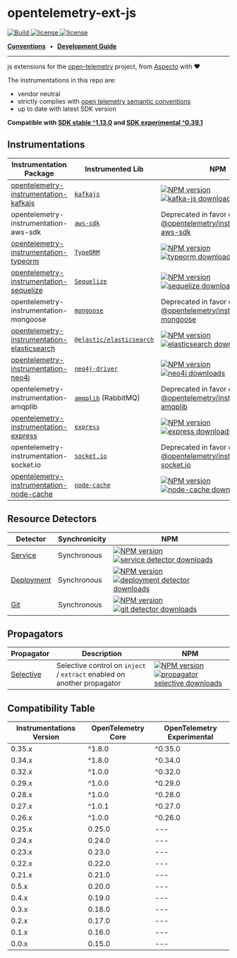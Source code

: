 # opentelemetry-ext-js

<p>
    <a href="https://github.com/aspecto-io/opentelemetry-ext-js/actions?query=workflow%3ABuild">
        <img alt="Build" src="https://github.com/aspecto-io/opentelemetry-ext-js/workflows/Build/badge.svg">
    </a>
    <a href="https://github.com/aspecto-io/opentelemetry-ext-js/blob/master/LICENSE">
        <img alt="license" src="https://img.shields.io/badge/license-Apache_2.0-green.svg?">
    </a>    
        <a href="http://makeapullrequest.com">
        <img alt="license" src="https://img.shields.io/badge/PRs-welcome-brightgreen.svg">
    </a>    
</p>

<p>
  <strong>
    <a href="doc/conventions.md">Conventions</a>
    &nbsp;&nbsp;&bull;&nbsp;&nbsp;
    <a href="doc/development-guide.md">Development Guide</a>
  </strong>
</p>

---

js extensions for the [open-telemetry](https://opentelemetry.io/) project, from [Aspecto](https://www.aspecto.io/) with :heart:

The instrumentations in this repo are:
- vendor neutral
- strictly complies with [open telemetry semantic conventions](https://github.com/open-telemetry/opentelemetry-specification/tree/main/specification/trace/semantic_conventions)
- up to date with latest SDK version

**Compatible with [SDK stable ^1.13.0](https://github.com/open-telemetry/opentelemetry-js/tree/v1.13.0) and [SDK experimental ^0.39.1](https://github.com/open-telemetry/opentelemetry-js/tree/experimental/v0.39.1)**
## Instrumentations
| Instrumentation Package                                                               | Instrumented Lib                                                                 | NPM |
|---------------------------------------------------------------------------------------|----------------------------------------------------------------------------------| --- |
| [opentelemetry-instrumentation-kafkajs](./packages/instrumentation-kafkajs)           | [`kafkajs`](https://kafka.js.org)                                                | [![NPM version](https://img.shields.io/npm/v/opentelemetry-instrumentation-kafkajs.svg)](https://www.npmjs.com/package/opentelemetry-instrumentation-kafkajs) [![kafka-js downloads](https://img.shields.io/npm/dm/opentelemetry-instrumentation-kafkajs.svg)]()|
| opentelemetry-instrumentation-aws-sdk                                                 | [`aws-sdk`](https://docs.aws.amazon.com/AWSJavaScriptSDK/latest/)                | Deprecated in favor of [@opentelemetry/instrumentation-aws-sdk](https://www.npmjs.com/package/@opentelemetry/instrumentation-aws-sdk) 
| [opentelemetry-instrumentation-typeorm](./packages/instrumentation-typeorm)           | [`TypeORM`](https://typeorm.io/)                                                 | [![NPM version](https://img.shields.io/npm/v/opentelemetry-instrumentation-typeorm.svg)](https://www.npmjs.com/package/opentelemetry-instrumentation-typeorm) [![typeorm downloads](https://img.shields.io/npm/dm/opentelemetry-instrumentation-typeorm.svg)]() |
| [opentelemetry-instrumentation-sequelize](./packages/instrumentation-sequelize)       | [`Sequelize`](https://sequelize.org/)                                            | [![NPM version](https://img.shields.io/npm/v/opentelemetry-instrumentation-sequelize.svg)](https://www.npmjs.com/package/opentelemetry-instrumentation-sequelize) [![sequelize downloads](https://img.shields.io/npm/dm/opentelemetry-instrumentation-sequelize.svg)]() |
| opentelemetry-instrumentation-mongoose                                                | [`mongoose`](https://mongoosejs.com/)                                            | Deprecated in favor of [@opentelemetry/instrumentation-mongoose](https://www.npmjs.com/package/@opentelemetry/instrumentation-mongoose) |
| [opentelemetry-instrumentation-elasticsearch](./packages/instrumentation-elasticsearch) | [`@elastic/elasticsearch`](https://www.npmjs.com/package/@elastic/elasticsearch) | [![NPM version](https://img.shields.io/npm/v/opentelemetry-instrumentation-elasticsearch.svg)](https://www.npmjs.com/package/opentelemetry-instrumentation-elasticsearch) [![elasticsearch downloads](https://img.shields.io/npm/dm/opentelemetry-instrumentation-elasticsearch.svg)]() |
| [opentelemetry-instrumentation-neo4j](./packages/instrumentation-neo4j)               | [`neo4j-driver`](https://github.com/neo4j/neo4j-javascript-driver/)              | [![NPM version](https://img.shields.io/npm/v/opentelemetry-instrumentation-neo4j.svg)](https://www.npmjs.com/package/opentelemetry-instrumentation-neo4j) [![neo4j downloads](https://img.shields.io/npm/dm/opentelemetry-instrumentation-neo4j.svg)]() |
| opentelemetry-instrumentation-amqplib                                                 | [`amqplib`](https://github.com/squaremo/amqp.node) (RabbitMQ)                    | Deprecated in favor of [@opentelemetry/instrumentation-amqplib](https://www.npmjs.com/package/@opentelemetry/instrumentation-amqplib) | 
| [opentelemetry-instrumentation-express](./packages/instrumentation-express)           | [`express`](https://github.com/expressjs/express)                                | [![NPM version](https://img.shields.io/npm/v/opentelemetry-instrumentation-express.svg)](https://www.npmjs.com/package/opentelemetry-instrumentation-express) [![express downloads](https://img.shields.io/npm/dm/opentelemetry-instrumentation-express.svg)]() |
| opentelemetry-instrumentation-socket.io                                               | [`socket.io`](https://github.com/socketio/socket.io)                             | Deprecated in favor of [@opentelemetry/instrumentation-socket.io](https://www.npmjs.com/package/opentelemetry-instrumentation-socket.io) |
| [opentelemetry-instrumentation-node-cache](./packages/instrumentation-node-cache)     | [`node-cache`](https://www.npmjs.com/package/node-cache)                         | [![NPM version](https://img.shields.io/npm/v/opentelemetry-instrumentation-node-cache.svg)](https://www.npmjs.com/package/opentelemetry-instrumentation-node-cache) [![node-cache downloads](https://img.shields.io/npm/dm/opentelemetry-instrumentation-node-cache.svg)]()


## Resource Detectors
| Detector | Synchronicity | NPM |
| --- | --- | --- |
| [Service](./detectors/node/resource-detector-service) | Synchronous | [![NPM version](https://img.shields.io/npm/v/opentelemetry-resource-detector-service.svg)](https://www.npmjs.com/package/opentelemetry-resource-detector-service) [![service detector downloads](https://img.shields.io/npm/dm/opentelemetry-resource-detector-service.svg)]() |
| [Deployment](./detectors/node/resource-detector-deployment) | Synchronous | [![NPM version](https://img.shields.io/npm/v/opentelemetry-resource-detector-deployment.svg)](https://www.npmjs.com/package/opentelemetry-resource-detector-deployment)[![deployment detector downloads](https://img.shields.io/npm/dm/opentelemetry-resource-detector-deployment.svg)]()
| [Git](./detectors/node/resource-detector-git)  | Synchronous | [![NPM version](https://img.shields.io/npm/v/opentelemetry-resource-detector-git.svg)](https://www.npmjs.com/package/opentelemetry-resource-detector-git) [![git detector downloads](https://img.shields.io/npm/dm/opentelemetry-resource-detector-git.svg)]()

## Propagators
| Propagator | Description | NPM |
| --- | --- | --- |
| [Selective](./propagators/propagator-selective) | Selective control on `inject` / `extract` enabled on another propagator | [![NPM version](https://img.shields.io/npm/v/opentelemetry-propagator-selective.svg)](https://www.npmjs.com/package/opentelemetry-propagator-selective) [![propagator selective downloads](https://img.shields.io/npm/dm/opentelemetry-propagator-selective.svg)]() |



## Compatibility Table

| Instrumentations Version | OpenTelemetry Core | OpenTelemetry Experimental | 
|--------------------------| --- |----------------------------|
| 0.35.x                   | ^1.8.0 | ^0.35.0                    |
| 0.34.x                   | ^1.8.0 | ^0.34.0                    |
| 0.32.x                   | ^1.0.0 | ^0.32.0                    |
| 0.29.x                   | ^1.0.0 | ^0.29.0                    |
| 0.28.x                   | ^1.0.0 | ^0.28.0                    |
| 0.27.x                   | ^1.0.1 | ^0.27.0                    |
| 0.26.x                   | ^1.0.0 | ^0.26.0                    |
| 0.25.x                   | 0.25.0 | ---                        |
| 0.24.x                   | 0.24.0 | ---                        |
| 0.23.x                   | 0.23.0 | ---                        |
| 0.22.x                   | 0.22.0 | ---                        |
| 0.21.x                   | 0.21.0 | ---                        |
| 0.5.x                    | 0.20.0 | ---                        |
| 0.4.x                    | 0.19.0 | ---                        |
| 0.3.x                    | 0.18.0 | ---                        |
| 0.2.x                    | 0.17.0 | ---                        |
| 0.1.x                    | 0.16.0 | ---                        |
| 0.0.x                    | 0.15.0 | ---                        |
